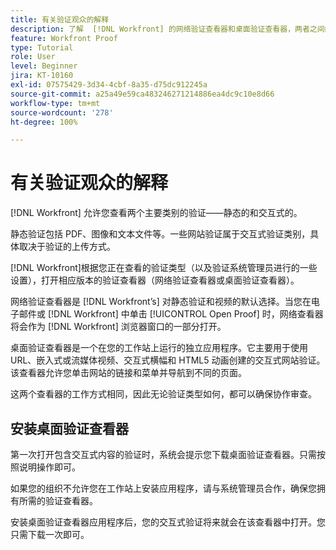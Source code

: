 ```yaml
---
title: 有关验证观众的解释
description: 了解  [!DNL Workfront] 的网络验证查看器和桌面验证查看器，两者之间的区别，以及如何访问它们。
feature: Workfront Proof
type: Tutorial
role: User
level: Beginner
jira: KT-10160
exl-id: 07575429-3d34-4cbf-8a35-d75dc912245a
source-git-commit: a25a49e59ca483246271214886ea4dc9c10e8d66
workflow-type: tm+mt
source-wordcount: '278'
ht-degree: 100%

---
```


# 有关验证观众的解释

[!DNL Workfront] 允许您查看两个主要类别的验证——静态的和交互式的。

静态验证包括 PDF、图像和文本文件等。一些网站验证属于交互式验证类别，具体取决于验证的上传方式。

[!DNL Workfront]根据您正在查看的验证类型（以及验证系统管理员进行的一些设置），打开相应版本的验证查看器（网络验证查看器或桌面验证查看器）。

网络验证查看器是 [!DNL Workfront’s] 对静态验证和视频的默认选择。当您在电子邮件或 [!DNL Workfront] 中单击 [!UICONTROL Open Proof] 时，网络查看器将会作为 [!DNL Workfront] 浏览器窗口的一部分打开。

桌面验证查看器是一个在您的工作站上运行的独立应用程序。它主要用于使用 URL、嵌入式或流媒体视频、交互式横幅和 HTML5 动画创建的交互式网站验证。该查看器允许您单击网站的链接和菜单并导航到不同的页面。

这两个查看器的工作方式相同，因此无论验证类型如何，都可以确保协作审查。

## 安装桌面验证查看器

第一次打开包含交互式内容的验证时，系统会提示您下载桌面验证查看器。只需按照说明操作即可。

如果您的组织不允许您在工作站上安装应用程序，请与系统管理员合作，确保您拥有所需的验证查看器。

安装桌面验证查看器应用程序后，您的交互式验证将来就会在该查看器中打开。您只需下载一次即可。

<!-- 
### Learn more
* Differences between the Web Proofing Viewer and the Desktop Proofing Viewer
* Review an interactive proof
* Install the Desktop Proofing Viewer
* Understand the Desktop Proofing Viewer
* Open proofs in the Desktop Proofing Viewer
* Interactive content proofs
-->
